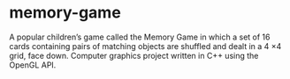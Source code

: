 # memory-game
A popular children’s game called the Memory Game in which a set of 16 cards containing pairs of matching objects are shuffled and dealt in a 4 ×4 grid, face down. Computer graphics project written in C++ using the OpenGL API.
